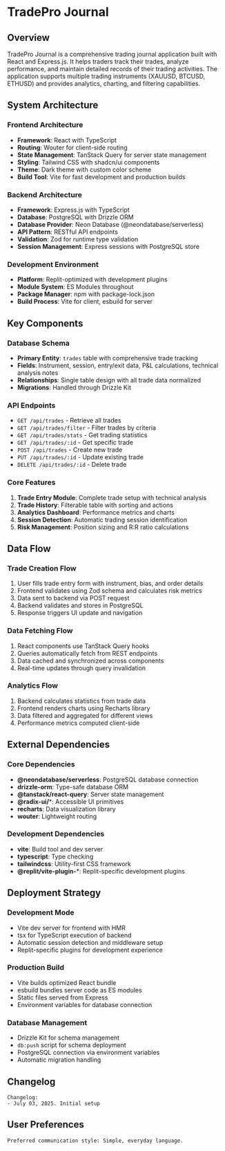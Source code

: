 # TradePro Journal

## Overview

TradePro Journal is a comprehensive trading journal application built with React and Express.js. It helps traders track their trades, analyze performance, and maintain detailed records of their trading activities. The application supports multiple trading instruments (XAUUSD, BTCUSD, ETHUSD) and provides analytics, charting, and filtering capabilities.

## System Architecture

### Frontend Architecture
- **Framework**: React with TypeScript
- **Routing**: Wouter for client-side routing
- **State Management**: TanStack Query for server state management
- **Styling**: Tailwind CSS with shadcn/ui components
- **Theme**: Dark theme with custom color scheme
- **Build Tool**: Vite for fast development and production builds

### Backend Architecture
- **Framework**: Express.js with TypeScript
- **Database**: PostgreSQL with Drizzle ORM
- **Database Provider**: Neon Database (@neondatabase/serverless)
- **API Pattern**: RESTful API endpoints
- **Validation**: Zod for runtime type validation
- **Session Management**: Express sessions with PostgreSQL store

### Development Environment
- **Platform**: Replit-optimized with development plugins
- **Module System**: ES Modules throughout
- **Package Manager**: npm with package-lock.json
- **Build Process**: Vite for client, esbuild for server

## Key Components

### Database Schema
- **Primary Entity**: `trades` table with comprehensive trade tracking
- **Fields**: Instrument, session, entry/exit data, P&L calculations, technical analysis notes
- **Relationships**: Single table design with all trade data normalized
- **Migrations**: Handled through Drizzle Kit

### API Endpoints
- `GET /api/trades` - Retrieve all trades
- `GET /api/trades/filter` - Filter trades by criteria
- `GET /api/trades/stats` - Get trading statistics
- `GET /api/trades/:id` - Get specific trade
- `POST /api/trades` - Create new trade
- `PUT /api/trades/:id` - Update existing trade
- `DELETE /api/trades/:id` - Delete trade

### Core Features
1. **Trade Entry Module**: Complete trade setup with technical analysis
2. **Trade History**: Filterable table with sorting and actions
3. **Analytics Dashboard**: Performance metrics and charts
4. **Session Detection**: Automatic trading session identification
5. **Risk Management**: Position sizing and R:R ratio calculations

## Data Flow

### Trade Creation Flow
1. User fills trade entry form with instrument, bias, and order details
2. Frontend validates using Zod schema and calculates risk metrics
3. Data sent to backend via POST request
4. Backend validates and stores in PostgreSQL
5. Response triggers UI update and navigation

### Data Fetching Flow
1. React components use TanStack Query hooks
2. Queries automatically fetch from REST endpoints
3. Data cached and synchronized across components
4. Real-time updates through query invalidation

### Analytics Flow
1. Backend calculates statistics from trade data
2. Frontend renders charts using Recharts library
3. Data filtered and aggregated for different views
4. Performance metrics computed client-side

## External Dependencies

### Core Dependencies
- **@neondatabase/serverless**: PostgreSQL database connection
- **drizzle-orm**: Type-safe database ORM
- **@tanstack/react-query**: Server state management
- **@radix-ui/***: Accessible UI primitives
- **recharts**: Data visualization library
- **wouter**: Lightweight routing

### Development Dependencies
- **vite**: Build tool and dev server
- **typescript**: Type checking
- **tailwindcss**: Utility-first CSS framework
- **@replit/vite-plugin-***: Replit-specific development plugins

## Deployment Strategy

### Development Mode
- Vite dev server for frontend with HMR
- tsx for TypeScript execution of backend
- Automatic session detection and middleware setup
- Replit-specific plugins for development experience

### Production Build
- Vite builds optimized React bundle
- esbuild bundles server code as ES modules
- Static files served from Express
- Environment variables for database connection

### Database Management
- Drizzle Kit for schema management
- `db:push` script for schema deployment
- PostgreSQL connection via environment variables
- Automatic migration handling

## Changelog

```
Changelog:
- July 03, 2025. Initial setup
```

## User Preferences

```
Preferred communication style: Simple, everyday language.
```